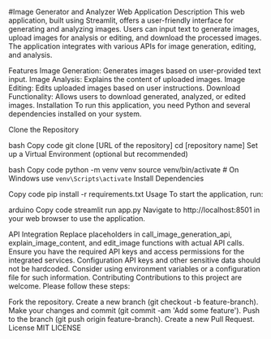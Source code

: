#Image Generator and Analyzer Web Application
Description
This web application, built using Streamlit, offers a user-friendly interface for generating and analyzing images. Users can input text to generate images, upload images for analysis or editing, and download the processed images. The application integrates with various APIs for image generation, editing, and analysis.

Features
Image Generation: Generates images based on user-provided text input.
Image Analysis: Explains the content of uploaded images.
Image Editing: Edits uploaded images based on user instructions.
Download Functionality: Allows users to download generated, analyzed, or edited images.
Installation
To run this application, you need Python and several dependencies installed on your system.

Clone the Repository

bash
Copy code
git clone [URL of the repository]
cd [repository name]
Set up a Virtual Environment (optional but recommended)

bash
Copy code
python -m venv venv
source venv/bin/activate  # On Windows use `venv\Scripts\activate`
Install Dependencies

Copy code
pip install -r requirements.txt
Usage
To start the application, run:

arduino
Copy code
streamlit run app.py
Navigate to http://localhost:8501 in your web browser to use the application.

API Integration
Replace placeholders in call_image_generation_api, explain_image_content, and edit_image functions with actual API calls.
Ensure you have the required API keys and access permissions for the integrated services.
Configuration
API keys and other sensitive data should not be hardcoded. Consider using environment variables or a configuration file for such information.
Contributing
Contributions to this project are welcome. Please follow these steps:

Fork the repository.
Create a new branch (git checkout -b feature-branch).
Make your changes and commit (git commit -am 'Add some feature').
Push to the branch (git push origin feature-branch).
Create a new Pull Request.
License
MIT LICENSE
